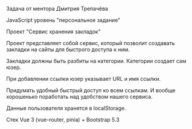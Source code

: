 Задача от ментора Дмитрия Трепачёва

JavaScript уровень "персональное задание"

Проект "Сервис хранения закладок"

Проект представляет собой сервис, который позволит создавать
закладки на сайты для быстрого доступа к ним.

Закладки должны быть разбиты на категории.
Категории создает сам юзер.

При добавлении ссылки юзер указывает URL и имя ссылки.

Придумать удобный быстрый доступ ко всем ссылкам.
И вообще хорошенько поработать над удобством нашего сервиса.

Данные пользователя хранятся в localStorage.

Стек
Vue 3 (vue-router, pinia) + Bootstrap 5.3
